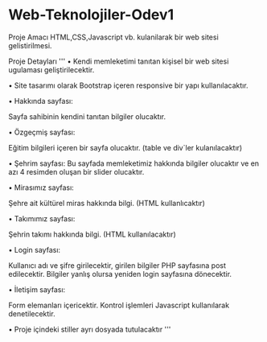 #  Web-Teknolojiler-Odev1

Proje Amacı
HTML,CSS,Javascript vb. kulanilarak bir web sitesi gelistirilmesi.

Proje Detayları
'''
• Kendi memleketimi tanıtan kişisel bir web sitesi ugulaması geliştirilecektir.

• Site tasarımı olarak Bootstrap içeren responsive bir yapı kullanılacaktır.

• Hakkında sayfası:

Sayfa sahibinin kendini tanıtan bilgiler olucaktır.

• Özgeçmiş sayfası:

Eğitim bilgileri içeren bir sayfa olucaktır. (table ve div`ler kulanılacaktır)

• Şehrim sayfası: Bu sayfada memleketimiz hakkında bilgiler olucaktır ve en azı 4 resimden oluşan bir slider olucaktır.

• Mirasımız sayfası:

Şehre ait kültürel miras hakkında bilgi. (HTML kullanlıcaktır)

• Takımımız sayfası:

Şehrin takımı hakkında bilgi. (HTML kullanılacaktır)

• Login sayfası:

Kullanıcı adı ve şifre girilecektir, girilen bilgiler PHP sayfasına post edilecektir. Bilgiler yanlış olursa yeniden login sayfasına dönecektir.

• İletişim sayfası:

Form elemanları içericektir. Kontrol işlemleri Javascript kullanılarak denetilecektir.

• Proje içindeki stiller ayrı dosyada tutulacaktır
'''
